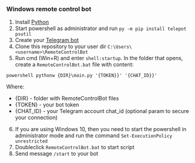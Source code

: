 ### Windows remote control bot ###

1. Install [Python](https://www.python.org/downloads/)
2. Start powershell as administrator and run `py -m pip install telepot psutil`
3. Create your [Telegram bot](https://core.telegram.org/bots)
4. Clone this repository to your user dir `C:\Users\<username>\RemoteControlBot`
5. Run cmd (Win+R) and enter `shell:startup`. In the folder that opens, create a `RemoteControlBot.bat` file with content:
```shell script
powershell pythonw {DIR}\main.py '{TOKEN}}' '{CHAT_ID}}'
```
Where:
- {DIR} - folder with RemoteControlBot files
- {TOKEN} - your bot token
- {CHAT_ID} - your Telegram account chat_id (optional param to secure your connection)
6. If you are using Windows 10, then you need to start the powershell in administrator mode and run the command
`Set-ExecutionPolicy unrestricted`
7. Doubleclick `RemoteControlBot.bat` to start script
8. Send message `/start` to your bot
